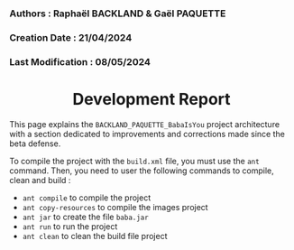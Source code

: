 ### Authors : Raphaël BACKLAND & Gaël PAQUETTE
### Creation Date : 21/04/2024
### Last Modification : 08/05/2024


<h1 align="center">Development Report</h1>


This page explains the ```BACKLAND_PAQUETTE_BabaIsYou``` project architecture with a section dedicated to improvements and corrections made since the beta defense.

To compile the project with the ```build.xml``` file, you must use the ```ant``` command.
Then, you need to user the following commands to compile, clean and build :

- ```ant compile``` to compile the project
- ```ant copy-resources``` to compile the images project
- ```ant jar``` to create the file ```baba.jar```
- ```ant run``` to run the project
- ```ant clean``` to clean the build file project
